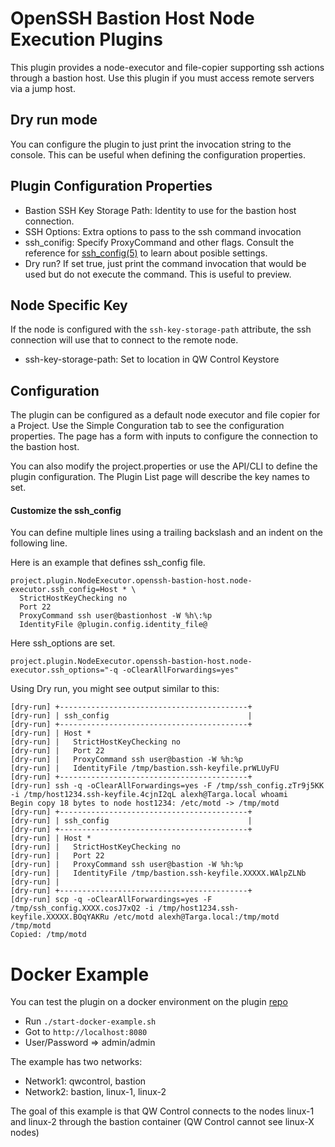 # OpenSSH Bastion Host Node Execution Plugins

This plugin provides a node-executor and file-copier supporting ssh actions through a bastion host.
Use this plugin if you must access remote servers via a jump host.

## Dry run mode

You can configure the plugin to just print the invocation string to the console.
This can be useful when defining the configuration properties.

## Plugin Configuration Properties

- Bastion SSH Key Storage Path: Identity to use for the bastion host connection.
- SSH Options: Extra options to pass to the ssh command invocation
- ssh_conifig: Specify ProxyCommand and other flags. Consult the reference for [ssh_config(5)](https://linux.die.net/man/5/ssh_config) to learn about posible settings.
- Dry run? If set true, just print the command invocation that would be used but do not execute the command. This is useful to preview.

## Node Specific Key

If the node is configured with the `ssh-key-storage-path` attribute, the ssh connection will use that to connect to the remote node.

- ssh-key-storage-path: Set to location in QW Control Keystore

## Configuration

The plugin can be configured as a default node executor and file copier for a Project. Use the Simple Conguration tab to see the configuration properties. The page has a form with inputs to configure the connection to the bastion host.

You can also modify the project.properties or use the API/CLI to define the plugin configuration.
The Plugin List page will describe the key names to set.

#### Customize the ssh_config

You can define multiple lines using a trailing backslash and an indent on the following line.

Here is an example that defines ssh_config file.

    project.plugin.NodeExecutor.openssh-bastion-host.node-executor.ssh_config=Host * \
      StrictHostKeyChecking no
      Port 22
      ProxyCommand ssh user@bastionhost -W %h\:%p
      IdentityFile @plugin.config.identity_file@

Here ssh_options are set.

    project.plugin.NodeExecutor.openssh-bastion-host.node-executor.ssh_options="-q -oClearAllForwardings=yes"

Using Dry run, you might see output similar to this:

    [dry-run] +------------------------------------------+
    [dry-run] | ssh_config                               |
    [dry-run] +------------------------------------------+
    [dry-run] | Host *
    [dry-run] |   StrictHostKeyChecking no
    [dry-run] |   Port 22
    [dry-run] |   ProxyCommand ssh user@bastion -W %h:%p
    [dry-run] |   IdentityFile /tmp/bastion.ssh-keyfile.prWLUyFU
    [dry-run] +------------------------------------------+
    [dry-run] ssh -q -oClearAllForwardings=yes -F /tmp/ssh_config.zTr9j5KK -i /tmp/host1234.ssh-keyfile.4cjnI2qL alexh@Targa.local whoami
    Begin copy 18 bytes to node host1234: /etc/motd -> /tmp/motd
    [dry-run] +------------------------------------------+
    [dry-run] | ssh_config                               |
    [dry-run] +------------------------------------------+
    [dry-run] | Host *
    [dry-run] |   StrictHostKeyChecking no
    [dry-run] |   Port 22
    [dry-run] |   ProxyCommand ssh user@bastion -W %h:%p
    [dry-run] |   IdentityFile /tmp/bastion.ssh-keyfile.XXXXX.WAlpZLNb
    [dry-run] |
    [dry-run] +------------------------------------------+
    [dry-run] scp -q -oClearAllForwardings=yes -F /tmp/ssh_config.XXXX.cosJ7xQ2 -i /tmp/host1234.ssh-keyfile.XXXXX.BOqYAKRu /etc/motd alexh@Targa.local:/tmp/motd
    /tmp/motd
    Copied: /tmp/motd

# Docker Example

You can test the plugin on a docker environment on the plugin [repo](https://github.com/qwcontrol-plugins/openssh-bastion-node-execution)

- Run `./start-docker-example.sh`
- Got to `http://localhost:8080`
- User/Password => admin/admin

The example has two networks:

- Network1: qwcontrol, bastion
- Network2: bastion, linux-1, linux-2

The goal of this example is that QW Control connects to the nodes linux-1 and linux-2 through the bastion container (QW Control cannot see linux-X nodes)

